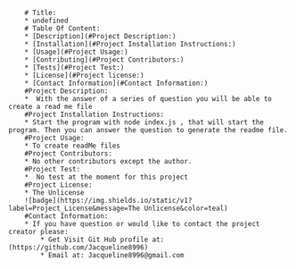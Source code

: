 
        # Title:
        * undefined
        # Table Of Content:
        * [Description](#Project Description:)
        * [Installation](#Project Installation Instructions:)
        * [Usage](#Project Usage:)
        * [Contributing](#Project Contributors:)
        * [Tests](#Project Test:)
        * [License](#Project license:)
        * [Contact Information](#Contact Information:)
        #Project Description:
        *  With the answer of a series of question you will be able to create a read me file
        #Project Installation Instructions: 
        * Start the program with node index.js , that will start the program. Then you can answer the question to generate the readme file.
        #Project Usage:
        * To create readMe files 
        #Project Contributors:
        * No other contributors except the author.
        #Project Test:
        *  No test at the moment for this project
        #Project License:
        * The Unlicense
        ![badge](https://img.shields.io/static/v1?label=Project_License&message=The Unlicense&color=teal)
        #Contact Information:
        * If you have question or would like to contact the project creator please:
            * Get Visit Git Hub profile at: (https://github.com/Jacqueline8996)
            * Email at: Jacqueline8996@gmail.com
        